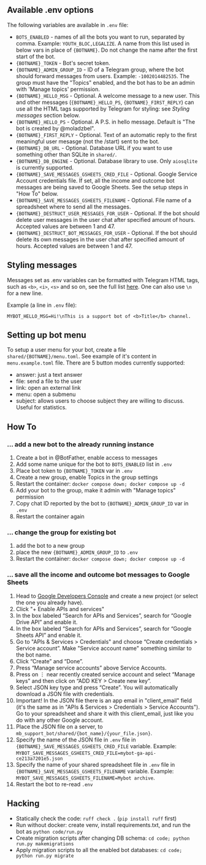 ## Available .env options

The following variables are available in `.env` file:
- `BOTS_ENABLED` - names of all the bots you want to run, separated by comma. Example: `YOUTH_BLOC,LEGALIZE`. A name from this list used in below vars in place of `{BOTNAME}`. Do not change the name after the first start of the bot.
- `{BOTNAME}_TOKEN` - Bot's secret token.
- `{BOTNAME}_ADMIN_GROUP_ID` - ID of a Telegram group, where the bot should forward messages from users. Example: `-1002014482535`. The group must have the "Topics" enabled, and the bot has to be an admin with 'Manage topics' permission.
- `{BOTNAME}_HELLO_MSG` - Optional. A welcome message to a new user. This and other messages (`{BOTNAME}_HELLO_PS`, `{BOTNAME}_FIRST_REPLY`) can use all the HTML tags supported by Telegram for styling: see *Styling messages* section below.
- `{BOTNAME}_HELLO_PS` - Optional. A P.S. in hello message. Default is "The bot is created by @moladzbel".
- `{BOTNAME}_FIRST_REPLY` - Optional. Text of an automatic reply to the first meaningful user mesasge (not the /start) sent to the bot.
- `{BOTNAME}_DB_URL` - Optional. Database URL if you want to use something other than SQLite in `shared/`.
- `{BOTNAME}_DB_ENGINE` - Optional. Database library to use. Only `aiosqlite` is currently supported.
- `{BOTNAME}_SAVE_MESSAGES_GSHEETS_CRED_FILE` - Optional. Google Service Account credentials file. If set, all the income and outcome bot messages are being saved to Google Sheets. See the setup steps in "How To" below.
- `{BOTNAME}_SAVE_MESSAGES_GSHEETS_FILENAME` - Optional. File name of a spreadsheet where to send all the messages.
- `{BOTNAME}_DESTRUCT_USER_MESSAGES_FOR_USER` - Optional. If the bot should delete user messages in the user chat after specified amount of hours. Accepted values are between 1 and 47.
- `{BOTNAME}_DESTRUCT_BOT_MESSAGES_FOR_USER` - Optional. If the bot should delete its own messages in the user chat after specified amount of hours. Accepted values are between 1 and 47.

## Styling messages

Messages set as .env variables can be formatted with Telegram HTML tags, such as `<b>`, `<i>`, `<s>` and so on, see the full list [here](https://publer.com/help/en/article/how-to-style-telegram-text-using-html-tags-xdepnw/). One can also use `\n` for a new line.

Example (a line in `.env` file):

`MYBOT_HELLO_MSG=Hi!\nThis is a support bot of <b>Title</b> channel.`

## Setting up bot menu

To setup a user menu for your bot, create a file `shared/{BOTNAME}/menu.toml`. See example of it's content in `menu.example.toml` file. There are 5 button modes currently supported:
- answer: just a text answer
- file: send a file to the user
- link: open an external link
- menu: open a submenu
- subject: allows users to choose subject they are willing to discuss. Useful for statistics.

## How To

### ... add a new bot to the already running instance

1. Create a bot in @BotFather, enable access to messages
1. Add some name unique for the bot to `BOTS_ENABLED` list in `.env`
1. Place bot token to `{BOTNAME}_TOKEN` var in `.env`
1. Create a new group, enable Topics in the group settings
1. Restart the container: `docker compose down; docker compose up -d`
1. Add your bot to the group, make it admin with "Manage topics" permission
1. Copy chat ID reported by the bot to `{BOTNAME}_ADMIN_GROUP_ID` var in `.env`
1. Restart the container again

### ... change the group for existing bot

1. add the bot to a new group
1. place the new `{BOTNAME}_ADMIN_GROUP_ID` to `.env`
1. Restart the container: `docker compose down; docker compose up -d`

### ... save all the income and outcome bot messages to Google Sheets

1. Head to [Google Developers Console](https://console.developers.google.com/) and create a new project (or select the one you already have).
1. Click "+ Enable APIs and services"
1. In the box labeled “Search for APIs and Services”, search for “Google Drive API” and enable it.
1. In the box labeled “Search for APIs and Services”, search for “Google Sheets API” and enable it.
1. Go to "APIs & Services > Credentials" and choose “Create credentials > Service account”. Make "Service account name" something similar to the bot name.
1. Click “Create” and “Done”.
1. Press “Manage service accounts” above Service Accounts.
1. Press on ⋮ near recently created service account and select “Manage keys” and then click on “ADD KEY > Create new key”.
1. Select JSON key type and press “Create”. You will automatically download a JSON file with credentials.
1. Important! In the JSON file there is an app email in "client_email" field (it's the same as in "APIs & Services > Credentials > Service Accounts"). Go to your spreadsheet and share it with this client_email, just like you do with any other Google account.
1. Place the JSON file on a server, to `mb_support_bot/shared/{bot_name}/{your_file.json}`.
1. Specify the name of the JSON file in `.env` file in `{BOTNAME}_SAVE_MESSAGES_GSHEETS_CRED_FILE` variable. Example: `MYBOT_SAVE_MESSAGES_GSHEETS_CRED_FILE=mybot-ga-api-ce213a7201e5.json`
1. Specify the name of your shared spreadsheet file in `.env` file in `{BOTNAME}_SAVE_MESSAGES_GSHEETS_FILENAME` variable. Example: `MYBOT_SAVE_MESSAGES_GSHEETS_FILENAME=Mybot archive`.
1. Restart the bot to re-read `.env`

## Hacking

- Statically check the code: `ruff check .` (`pip install ruff` first)
- Run without docker: create venv, install requirements.txt, and run the bot as `python code/run.py`
- Create migration scripts after changing DB schema: `cd code; python run.py makemigrations`
- Apply migration scripts to all the enabled bot databases: `cd code; python run.py migrate`
